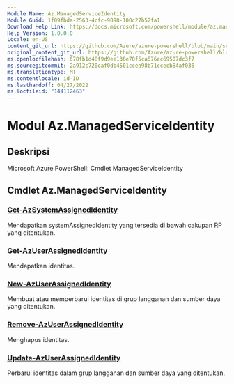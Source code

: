 ```yaml
---
Module Name: Az.ManagedServiceIdentity
Module Guid: 1f09fbda-2563-4cfc-9098-100c27b52fa1
Download Help Link: https://docs.microsoft.com/powershell/module/az.managedserviceidentity
Help Version: 1.0.0.0
Locale: en-US
content_git_url: https://github.com/Azure/azure-powershell/blob/main/src/ManagedServiceIdentity/help/Az.ManagedServiceIdentity.md
original_content_git_url: https://github.com/Azure/azure-powershell/blob/main/src/ManagedServiceIdentity/help/Az.ManagedServiceIdentity.md
ms.openlocfilehash: 678fb1d48f9d9ee136e70f5ca576ec69507dc3f7
ms.sourcegitcommit: 2a912c720caf0db4501ccea98b71ccecb84af036
ms.translationtype: MT
ms.contentlocale: id-ID
ms.lasthandoff: 04/27/2022
ms.locfileid: "144112463"
---
```

# Modul Az.ManagedServiceIdentity
## Deskripsi
Microsoft Azure PowerShell: Cmdlet ManagedServiceIdentity

## Cmdlet Az.ManagedServiceIdentity
### [Get-AzSystemAssignedIdentity](Get-AzSystemAssignedIdentity.md)
Mendapatkan systemAssignedIdentity yang tersedia di bawah cakupan RP yang ditentukan.

### [Get-AzUserAssignedIdentity](Get-AzUserAssignedIdentity.md)
Mendapatkan identitas.

### [New-AzUserAssignedIdentity](New-AzUserAssignedIdentity.md)
Membuat atau memperbarui identitas di grup langganan dan sumber daya yang ditentukan.

### [Remove-AzUserAssignedIdentity](Remove-AzUserAssignedIdentity.md)
Menghapus identitas.

### [Update-AzUserAssignedIdentity](Update-AzUserAssignedIdentity.md)
Perbarui identitas dalam grup langganan dan sumber daya yang ditentukan.

